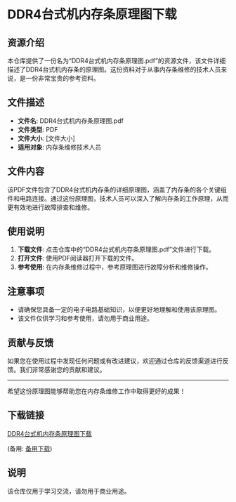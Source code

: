 # DDR4台式机内存条原理图下载

## 资源介绍

本仓库提供了一份名为“DDR4台式机内存条原理图.pdf”的资源文件，该文件详细描述了DDR4台式机内存条的原理图。这份资料对于从事内存条维修的技术人员来说，是一份非常宝贵的参考资料。

## 文件描述

- **文件名**: DDR4台式机内存条原理图.pdf
- **文件类型**: PDF
- **文件大小**: [文件大小]
- **适用对象**: 内存条维修技术人员

## 文件内容

该PDF文件包含了DDR4台式机内存条的详细原理图，涵盖了内存条的各个关键组件和电路连接。通过这份原理图，技术人员可以深入了解内存条的工作原理，从而更有效地进行故障排查和维修。

## 使用说明

1. **下载文件**: 点击仓库中的“DDR4台式机内存条原理图.pdf”文件进行下载。
2. **打开文件**: 使用PDF阅读器打开下载的文件。
3. **参考使用**: 在内存条维修过程中，参考原理图进行故障分析和维修操作。

## 注意事项

- 请确保您具备一定的电子电路基础知识，以便更好地理解和使用该原理图。
- 该文件仅供学习和参考使用，请勿用于商业用途。

## 贡献与反馈

如果您在使用过程中发现任何问题或有改进建议，欢迎通过仓库的反馈渠道进行反馈。我们非常感谢您的贡献和建议。

---

希望这份原理图能够帮助您在内存条维修工作中取得更好的成果！

## 下载链接
[DDR4台式机内存条原理图下载](https://pan.quark.cn/s/2f53fd9c8fa2) 

(备用: [备用下载](https://pan.baidu.com/s/15k4fTtXWAFsIXXW9XB75IQ?pwd=1234))

## 说明

该仓库仅用于学习交流，请勿用于商业用途。
